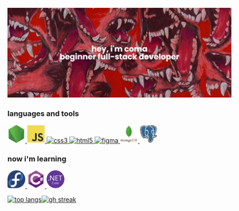 [![MasterHead](https://github.com/comaff15/comaff15/blob/main/banner.png)](https://github.com/comaff15)

<h3 align="left">languages and tools</h3>
<p align="left"> 
  <a href="https://nodejs.org/en" target="_blank"> <img src="https://github.com/devicons/devicon/blob/master/icons/nodejs/nodejs-original.svg" alt="nodejs" width="40" height="40"/> </a> 
  <a href="https://www.w3schools.com/js/" target="_blank"> <img src="https://github.com/devicons/devicon/blob/master/icons/javascript/javascript-original.svg" alt="js" width="40" height="40"/> </a> 
  <a href="https://www.w3schools.com/css/" target="_blank"> <img src="https://devicons.github.io/devicon/devicon.git/icons/css3/css3-original-wordmark.svg" alt="css3" width="40" height="40"/> </a> 
  <a href="https://www.w3.org/html/" target="_blank"> <img src="https://devicons.github.io/devicon/devicon.git/icons/html5/html5-original-wordmark.svg" alt="html5" width="40" height="40"/> </a> 
  <a href="https://www.figma.com/" target="_blank"> <img src="https://www.vectorlogo.zone/logos/figma/figma-icon.svg" alt="figma" width="40" height="40"/> </a>
  <a href="https://www.mongodb.com/" target="_blank"> <img src="https://github.com/devicons/devicon/blob/master/icons/mongodb/mongodb-original-wordmark.svg" alt="mongo" width="40" height="40"/> </a>
  <a href="https://www.postgresql.org/" target="_blank"> <img src="https://github.com/devicons/devicon/blob/master/icons/postgresql/postgresql-original.svg" alt="postgresql" width="40" height="40"/> </a>
</p>

<h3 align="left">now i'm learning</h3>
<p align="left">
  <a href="https://fedoraproject.org/" target="_blank"> <img src="https://github.com/devicons/devicon/blob/master/icons/fedora/fedora-original.svg" alt="linux" width="40" height="40"/> </a>
  <a href="https://dotnet.microsoft.com/ru-ru/languages/csharp" target="_blank"> <img src="https://github.com/devicons/devicon/blob/master/icons/csharp/csharp-original.svg" alt="csharp" width="40" height="40"/> </a>
  <a href="https://dotnet.microsoft.com/" target="_blank"> <img src="https://github.com/devicons/devicon/blob/master/icons/dotnetcore/dotnetcore-original.svg" alt="dotnet" width="40" height="40"/> </a>
</p>

[![top langs](https://github-readme-stats.vercel.app/api/top-langs/?username=comaff15)](https://github.com/anuraghazra/github-readme-stats)[![gh streak](https://github-readme-streak-stats.herokuapp.com/?user=comaff15)](https://git.io/streak-stats)
